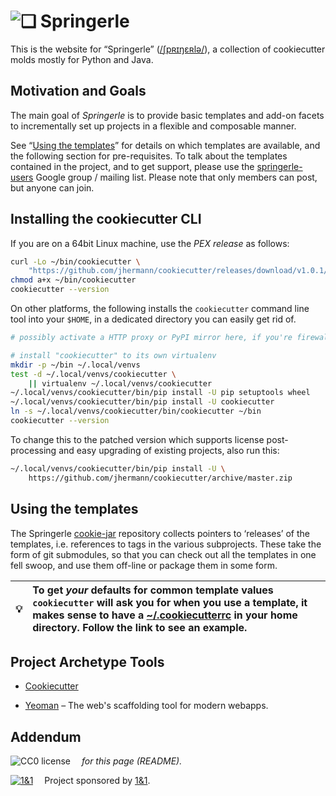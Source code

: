 # ![❏](https://raw.github.com/Springerle/springerle.github.io/master/static/img/logo-64.png) Springerle

This is the website for “Springerle” ([/ʃpʀɪŋɛʀlə/](https://translate.google.com/#de/de/Springerle)),
a collection of cookiecutter molds mostly for Python and Java.

## Motivation and Goals

The main goal of *Springerle* is to provide basic templates and add-on facets to incrementally set up projects in a flexible and composable manner.

See “[Using the templates](#using-the-templates)” for details on which templates are available,
and the following section for pre-requisites.
To talk about the templates contained in the project, and to get support, please use the
[springerle-users](https://groups.google.com/d/forum/springerle-users)
Google group / mailing list. Please note that only members can post, but anyone can join.


## Installing the cookiecutter CLI

If you are on a 64bit Linux machine, use the *PEX release* as follows:

```sh
curl -Lo ~/bin/cookiecutter \
    "https://github.com/jhermann/cookiecutter/releases/download/v1.0.1/cookiecutter-1.0.1-cp27-none-linux_x86_64.pex"
chmod a+x ~/bin/cookiecutter
cookiecutter --version
```

On other platforms, the following installs the `cookiecutter` command line tool into your `$HOME`,
in a dedicated directory you can easily get rid of.

```sh
# possibly activate a HTTP proxy or PyPI mirror here, if you're firewalled

# install "cookiecutter" to its own virtualenv
mkdir -p ~/bin ~/.local/venvs
test -d ~/.local/venvs/cookiecutter \
    || virtualenv ~/.local/venvs/cookiecutter
~/.local/venvs/cookiecutter/bin/pip install -U pip setuptools wheel
~/.local/venvs/cookiecutter/bin/pip install -U cookiecutter
ln -s ~/.local/venvs/cookiecutter/bin/cookiecutter ~/bin
cookiecutter --version
```

To change this to the patched version which supports license post-processing
and easy upgrading of existing projects, also run this:

```sh
~/.local/venvs/cookiecutter/bin/pip install -U \
    https://github.com/jhermann/cookiecutter/archive/master.zip
```


## Using the templates

The Springerle [cookie-jar](https://github.com/Springerle/cookie-jar) repository collects pointers
to ‘releases’ of the templates, i.e. references to tags in the various subprojects.
These take the form of git submodules, so that you can check out all the templates in one fell swoop,
and use them off-line or package them in some form.

:bulb: | To get *your* defaults for common template values `cookiecutter` will ask you for when you use a template, it makes sense to have a [~/.cookiecutterrc](https://github.com/jhermann/ruby-slippers/blob/master/home/.cookiecutterrc) in your home directory. Follow the link to see an example.
---- | :----

## Project Archetype Tools

 * [Cookiecutter](https://github.com/audreyr/cookiecutter)

 * [Yeoman](http://yeoman.io/) – The web's scaffolding tool for modern webapps.


## Addendum

![CC0 license](http://img.shields.io/badge/license-CC0-red.svg)  *for this page (README).*

[![1&1](https://raw.githubusercontent.com/1and1/1and1.github.io/master/images/1and1-logo-42.png)](https://github.com/1and1)  Project sponsored by [1&1](https://github.com/1and1).
